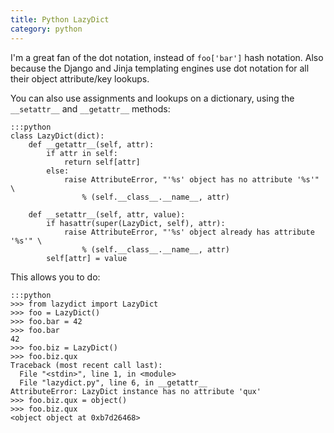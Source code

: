 ```yaml
---
title: Python LazyDict
category: python
---
```

I'm a great fan of the dot notation, instead of `foo['bar']` hash notation. Also
because the Django and Jinja templating engines use dot notation for all their
object attribute/key lookups.

You can also use assignments and lookups on a dictionary, using the `__setattr__`
and `__getattr__` methods:

    :::python
    class LazyDict(dict):
        def __getattr__(self, attr):
            if attr in self:
                return self[attr]
            else:
                raise AttributeError, "'%s' object has no attribute '%s'" \
                    % (self.__class__.__name__, attr)

        def __setattr__(self, attr, value):
            if hasattr(super(LazyDict, self), attr):
                raise AttributeError, "'%s' object already has attribute '%s'" \
                    % (self.__class__.__name__, attr)
            self[attr] = value

This allows you to do:

    :::python
    >>> from lazydict import LazyDict
    >>> foo = LazyDict()
    >>> foo.bar = 42
    >>> foo.bar
    42
    >>> foo.biz = LazyDict()
    >>> foo.biz.qux
    Traceback (most recent call last):
      File "<stdin>", line 1, in <module>
      File "lazydict.py", line 6, in __getattr__
    AttributeError: LazyDict instance has no attribute 'qux'
    >>> foo.biz.qux = object()
    >>> foo.biz.qux
    <object object at 0xb7d26468>

